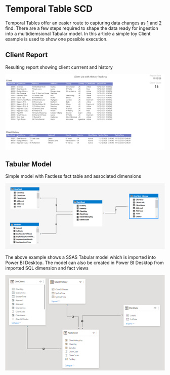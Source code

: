 # Temporal Table SCD

Temporal Tables offer an easier route to capturing data changes as [1](https://www.timmitchell.net/post/2019/04/02/using-temporal-tables-for-slowly-changing-dimensions/) and [2](https://www.sqlservercentral.com/articles/slowly-changing-dimensions-using-t-sql-merge) find. There are a few steps required to shape the data ready for ingestion into a multidiemsional Tabular model. 
In this article a simple toy Client example is used to show one possible execution.

## Client Report
Resulting report showing client currrent and history 

![Power BI Client Report](./images/scdTeprlTabsPbi.PNG)

## Tabular Model
Simple model with Factless fact table and associated dimensions

![Model SSAS](./images/scdTeprlTabsPbiMdlSSAS.PNG)

The above example shows a SSAS Tabular model which is imported into Power BI Desktop. The model can also be created in Power BI Desktop from imported SQL dimension and fact views 

![Model](./images/scdTeprlTabsPbiMdl.PNG)
